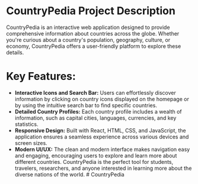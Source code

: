 
# CountryPedia Project Description

CountryPedia is an interactive web application designed to provide comprehensive information about countries across the globe. Whether you're curious about a country's population, geography, culture, or economy, CountryPedia offers a user-friendly platform to explore these details.

# Key Features:

* **Interactive Icons and Search Bar:** Users can effortlessly discover information by clicking on country icons displayed on the homepage or by using the intuitive search bar to find specific countries.
* **Detailed Country Profiles:** Each country profile includes a wealth of information, such as capital cities, languages, currencies, and key statistics.
* **Responsive Design:** Built with React, HTML, CSS, and JavaScript, the application ensures a seamless experience across various devices and screen sizes.
* **Modern UI/UX:** The clean and modern interface makes navigation easy and engaging, encouraging users to explore and learn more about different countries.
CountryPedia is the perfect tool for students, travelers, researchers, and anyone interested in learning more about the diverse nations of the world.
#   C o u n t r y P e d i a  
 